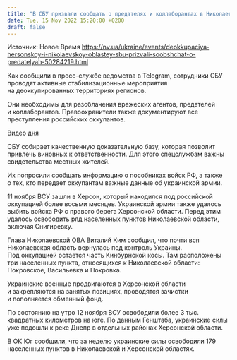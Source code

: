 ```yaml
---
title: "В СБУ призвали сообщать о предателях и коллаборантах в Николаевской и Херсонской областях"
date: Tue, 15 Nov 2022 15:20:00 +0200
draft: false
---
```

Источник: Новое Время https://nv.ua/ukraine/events/deokkupaciya-hersonskoy-i-nikolaevskoy-oblastey-sbu-prizvali-soobshchat-o-predatelyah-50284219.html


 Как сообщили в пресс-службе ведомства в Telegram, сотрудники СБУ проводят активные стабилизационные мероприятия на деоккупированных территориях регионов.

Они необходимы для разоблачения вражеских агентов, предателей и коллаборантов. Правоохранители также документируют все преступления российских оккупантов.

 Видео дня   

СБУ собирает качественную доказательную базу, которая позволит привлечь виновных к ответственности. Для этого спецслужбам важны свидетельства местных жителей.

Их попросили сообщать информацию о пособниках войск РФ, а также о тех, кто передает оккупантам важные данные об украинской армии.

11 ноября ВСУ зашли в Херсон, который находился под российской оккупацией более восьми месяцев. Украинской армии также удалось выбить войска РФ с правого берега Херсонской области. Перед этим удалось освободить ряд населенных пунктов Николаевской области, включая Снигиревку.

Глава Николаевской ОВА Виталий Ким сообщил, что почти вся Николаевская область вернулась под контроль Украины. Под оккупацией остается часть Кинбурнской косы. Там расположены три населенных пункта, относящихся к Николаевской области: Покровское, Васильевка и Покровка.

Украинские военные продвигаются в Херсонской области и закрепляются на занятых позициях, проводятся зачистки и пополняется обменный фонд.

По состоянию на утро 12 ноября ВСУ освободили более 3 тыс. квадратных километров на юге. По данным Генштаба, украинские силы уже подошли к реке Днепр в отдельных районах Херсонской области.

В ОК Юг сообщили, что за неделю украинские силы освободили 179 населенных пунктов в Николаевской и Херсонской областях.
